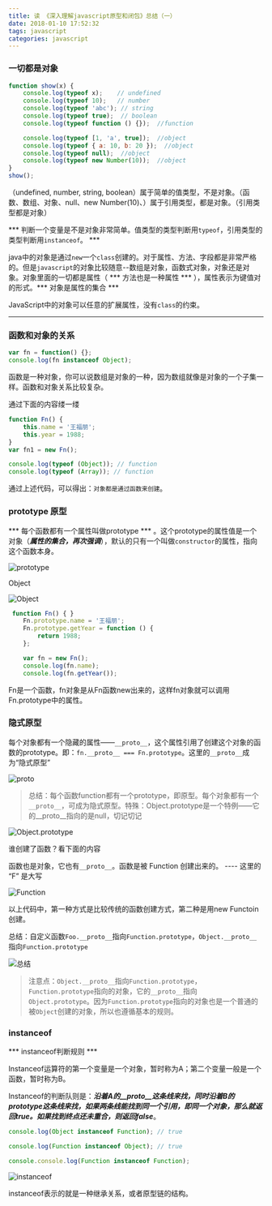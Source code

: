 ```yaml
---
title: 读 《深入理解javascript原型和闭包》总结（一）
date: 2018-01-10 17:52:32
tags: javascript
categories: javascript
---
```


### 一切都是对象

```javascript
function show(x) {
    console.log(typeof x);    // undefined
    console.log(typeof 10);   // number
    console.log(typeof 'abc'); // string
    console.log(typeof true);  // boolean
    console.log(typeof function () {});  //function

    console.log(typeof [1, 'a', true]);  //object
    console.log(typeof { a: 10, b: 20 });  //object
    console.log(typeof null);  //object
    console.log(typeof new Number(10));  //object
}
show();
```

（undefined, number, string, boolean）属于简单的值类型，不是对象。（函数、数组、对象、null、new Number(10)、）属于引用类型，都是对象。（引用类型都是对象）

*** 判断一个变量是不是对象非常简单。值类型的类型判断用`typeof`，引用类型的类型判断用`instanceof`。  ***



java中的对象是通过`new`一个`class`创建的。对于属性、方法、字段都是非常严格的。但是`javascript`的对象比较随意--数组是对象，函数式对象，对象还是对象。对象里面的一切都是属性（ *** 方法也是一种属性 *** ），属性表示为键值对的形式。*** 对象是属性的集合 ***

JavaScript中的对象可以任意的扩展属性，没有`class`的约束。

<!-- more -->

---

### 函数和对象的关系

```javascript
var fn = function() {};
console.log(fn instanceof Object);
```

函数是一种对象，你可以说数组是对象的一种，因为数组就像是对象的一个子集一样。函数和对象关系比较复杂。

通过下面的内容缕一缕

```javascript
function Fn() {
    this.name = '王福朋';
    this.year = 1988;
}
var fn1 = new Fn();

console.log(typeof (Object)); // function
console.log(typeof (Array)); // function
```

通过上述代码，可以得出：`对象都是通过函数来创建`。

### prototype 原型

*** 每个函数都有一个属性叫做prototype *** 。这个prototype的属性值是一个对象（***属性的集合，再次强调***），默认的只有一个叫做`constructor`的属性，指向这个函数本身。

![prototype](https://github.com/yxxuweb/markdownPhoto/blob/master/markdown/172121182841896.png?raw=true)

Object

![Object](https://github.com/yxxuweb/markdownPhoto/blob/master/markdown/172130097842386.png?raw=true)

```javascript
 function Fn() { }
    Fn.prototype.name = '王福朋';
    Fn.prototype.getYear = function () {
        return 1988;
    };

    var fn = new Fn();
    console.log(fn.name);
    console.log(fn.getYear());
```

Fn是一个函数，fn对象是从Fn函数new出来的，这样fn对象就可以调用Fn.prototype中的属性。

### 隐式原型


每个对象都有一个隐藏的属性——`__proto__`，这个属性引用了创建这个对象的函数的prototype。即：`fn.__proto__ === Fn.prototype`。这里的`__proto__`成为“隐式原型”

![__proto__](https://github.com/yxxuweb/markdownPhoto/blob/master/markdown/181509180812624.png?raw=true)

> 总结：每个函数function都有一个prototype，即原型。每个对象都有一个`__proto__`，可成为隐式原型。特殊：Object.prototype是一个特例——它的__proto__指向的是null，切记切记

![Object.prototype](https://github.com/yxxuweb/markdownPhoto/blob/master/markdown/181510403153733.png?raw=true)

谁创建了函数？看下面的内容

函数也是对象，它也有`__proto__`。函数是被 Function 创建出来的。 ---- 这里的 “F” 是大写

![Function](https://github.com/yxxuweb/markdownPhoto/blob/master/markdown/181511124714709.png?raw=true)

以上代码中，第一种方式是比较传统的函数创建方式，第二种是用new Functoin创建。

总结：自定义函数`Foo.__proto__`指向`Function.prototype`，`Object.__proto__`指向`Function.prototype`

![总结](https://github.com/yxxuweb/markdownPhoto/blob/master/markdown/181512068463597.png?raw=true)

> 注意点：`Object.__proto__`指向`Function.prototype`，`Function.prototype`指向的对象，它的`__proto__`指向 `Object.prototype`。因为`Function.prototype`指向的对象也是一个普通的被`Object`创建的对象，所以也遵循基本的规则。


###  instanceof

*** instanceof判断规则 ***

Instanceof运算符的第一个变量是一个对象，暂时称为A；第二个变量一般是一个函数，暂时称为B。

Instanceof的判断队则是：***沿着A的__proto__这条线来找，同时沿着B的prototype这条线来找，如果两条线能找到同一个引用，即同一个对象，那么就返回true。如果找到终点还未重合，则返回false***。

```javascript
console.log(Object instanceof Function); // true

console.log(Function instanceof Object); // true

console.console.log(Function instanceof Function);
```

![instanceof](https://github.com/yxxuweb/markdownPhoto/blob/master/markdown/181637013624694.png?raw=true)

instanceof表示的就是一种继承关系，或者原型链的结构。
